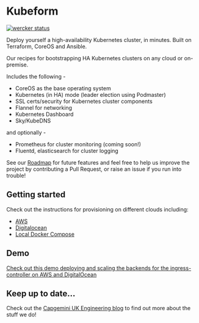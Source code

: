 Kubeform
========
[![wercker
status](https://app.wercker.com/status/d51be2fb5ae796055969b74d7924a059/s/master
"wercker
status")](https://app.wercker.com/project/bykey/d51be2fb5ae796055969b74d7924a059)

Deploy yourself a high-availability Kubernetes cluster, in minutes.
Built on Terraform, CoreOS and Ansible.

Our recipes for bootstrapping HA Kubernetes clusters on any cloud or on-premise.

Includes the following -

* CoreOS as the base operating system
* Kubernetes (in HA) mode (leader election using Podmaster)
* SSL certs/security for Kubernetes cluster components
* Flannel for networking
* Kubernetes Dashboard
* Sky/KubeDNS

and optionally -

* Prometheus for cluster monitoring (coming soon!)
* Fluentd, elasticsearch for cluster logging

See our [Roadmap](/docs/roadmap.md) for future features and feel free to help us improve the project
by contributing a Pull Request, or raise an issue if you run into trouble!

## Getting started

Check out the instructions for provisioning on different clouds including:

* [AWS](/docs/getting-started-guides/aws/public.md)
* [Digitalocean](/docs/getting-started-guides/digitalocean.md)
* [Local Docker Compose](/docs/getting-started-guides/docker-compose.md)

## Demo

[Check out this demo deploying and scaling the backends for the ingress-controller on AWS and DigitalOcean](https://www.youtube.com/watch?v=Ejc5rKTzHiQ)

## Keep up to date...

Check out the [Capgemini UK Engineering blog](http://capgemini.github.io/) to find out more about the stuff we do!
